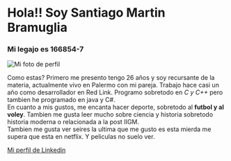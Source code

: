 # Hola!! Soy  Santiago Martin Bramuglia
### Mi legajo es 166854-7  

![Mi foto de perfil](/Fotos/FotoPerfil.jpg)

Como estas? Primero me presento tengo 26 años y soy recursante de la materia, actualmente vivo en Palermo con mi pareja. Trabajo hace casi un año como desarrollador en Red Link. Programo sobretodo en *C y C++* pero tambien he programado en java y C#.  
En cuanto a mis gustos, me encanta hacer deporte, sobretodo al __futbol y al voley__. Tambien me gusta leer mucho sobre ciencia y historia sobretodo historia moderna o relacionada a la post IIGM.  
Tambien me gusta ver seires la ultima que me gusto es esta mierda me supera que esta en netflix. Y peliculas no suelo ver.  

[Mi perfil de Linkedin](https://www.linkedin.com/in/santiago-martin-bramuglia-08089b60/)